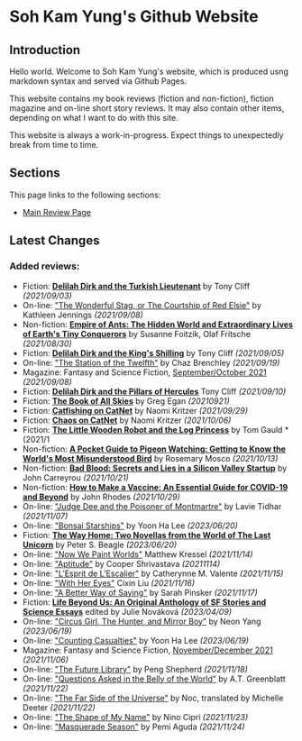 # Soh Kam Yung's Github Website

## Introduction

Hello world. Welcome to Soh Kam Yung's website, which is produced usng markdown syntax and served via Github Pages.

This website contains my book reviews (fiction and non-fiction), fiction magazine and on-line short story reviews. It may also contain other items, depending on what I want to do with this site.

This website is always a work-in-progress. Expect things to unexpectedly break from time to time.

## Sections

This page links to the following sections:

- [Main Review Page](reviews/README.md)

## Latest Changes

### Added reviews:
- Fiction: [**Delilah Dirk and the Turkish Lieutenant**](reviews/fiction/2021/20210903-DelilahDirkTurkishLieutenant.md) by Tony Cliff *(2021/09/03)*
- On-line: ["The Wonderful Stag, or The Courtship of Red Elsie"](reviews/online/2021/20210908-WonderfulStag.md) by Kathleen Jennings *(2021/09/08)*
- Non-fiction: [**Empire of Ants: The Hidden World and Extraordinary Lives of Earth's Tiny Conquerors**](reviews/nonfiction/2021/20210830-EmpireOfAnts.md) by Susanne Foitzik, Olaf Fritsche *(2021/08/30)*
- Fiction: [**Delilah Dirk and the King's Shilling**](reviews/fiction/2021/20210905-DelilahDirkKingShilling.md) by Tony Cliff *(2021/09/05)*
- On-line: ["The Station of the Twelfth"](reviews/online/2021/20210919-StationTwelfth.md) by Chaz Brenchley *(2021/09/19)*
- Magazine: Fantasy and Science Fiction, [September/October 2021](reviews/magazines/FantasyAndScienceFiction/20210908-FSF202109.md) *(2021/09/08)*
- Fiction: [**Delilah Dirk and the Pillars of Hercules**](reviews/fiction/2021/20210910-DelilahDirkPillarsHercules.md) Tony Cliff *(2021/09/10)*
- Fiction: [**The Book of All Skies**](reviews/fiction/2021/20210921-BookOfAllSkies.md) by Greg Egan *(20210921)*
- Fiction: [**Catfishing on CatNet**](reviews/fiction/2021/20210929-CatfishingOnCatNet.md) by Naomi Kritzer *(2021/09/29)*
- Fiction: [**Chaos on CatNet**](reviews/fiction/2021/20211006-ChaosOnCatNet.md) by Naomi Kritzer *(2021/10/06)*
- Fiction: [**The Little Wooden Robot and the Log Princess**](reviews/fiction/2021/20211019-LittleWoodenRobot.md) by Tom Gauld *(2021/1
- Non-fiction: [**A Pocket Guide to Pigeon Watching: Getting to Know the World's Most Misunderstood Bird**](reviews/nonfiction/2021/20211013-PocketGuidePigeonWatching.md) by Rosemary Mosco *(2021/10/13)*
- Non-fiction: [**Bad Blood: Secrets and Lies in a Silicon Valley Startup**](reviews/nonfiction/2021/20211021-BadBlood.md) by John Carreyrou *(2021/10/21)*
- Non-fiction: [**How to Make a Vaccine: An Essential Guide for COVID-19 and Beyond**](reviews/nonfiction/2021/20211029-HowToMakeAVaccine.md) by John Rhodes *(2021/10/29)*
- On-line: ["Judge Dee and the Poisoner of Montmartre"](reviews/online/2021/20211107-JudgeDeePoisonerMontmartre.md) by Lavie Tidhar *(2021/11/07)*
- On-line: ["Bonsai Starships"](reviews/online/2023/20230620-BonsaiStarships.md) by Yoon Ha Lee *(2023/06/20)*
- Fiction: [**The Way Home: Two Novellas from the World of The Last Unicorn**](reviews/fiction/2023/20230620-WayHome.md) by Peter S. Beagle *(2023/06/20)*
- On-line: ["Now We Paint Worlds"](reviews/online/2021/20211114-NowWePaintWorlds.md) Matthew Kressel *(2021/11/14)*
- On-line: ["Aptitude"](reviews/online/2021/20211114-Aptitude.md) by Cooper Shrivastava *(20211114)*
- On-line: ["L’Esprit de L’Escalier"](reviews/online/2021/20211115-EspritEscalier.md) by Catherynne M. Valente *(2021/11/15)*
- On-line: ["With Her Eyes"](reviews/online/2021/20211116-WithHerEyes.md) Cixin Liu *(2021/11/16)*
- On-line: ["A Better Way of Saying"](reviews/online/2021/20211117-BetterWayOfSaying.md) by Sarah Pinsker *(2021/11/17)*
- Fiction: [**Life Beyond Us: An Original Anthology of SF Stories and Science Essays**](reviews/fiction/2023/20230409-LifeBeyondUs.md) edited by Julie Nováková *(2023/04/09)*
- On-line: ["Circus Girl, The Hunter, and Mirror Boy"](reviews/online/2023/20230619-CircusGirlHunterMirrorBoy.md) by Neon Yang *(2023/06/19)*
- On-line: ["Counting Casualties"](reviews/online/2023/20230619-CountingCasualties.md) by Yoon Ha Lee *(2023/06/19)*
- Magazine: Fantasy and Science Fiction, [November/December 2021](reviews/magazines/FantasyAndScienceFiction/20211106-FSF202111.md) *(2021/11/06)*
- On-line: ["The Future Library"](reviews/online/2021/20211118-FutureLibrary.md) by Peng Shepherd *(2021/11/18)*
- On-line: ["Questions Asked in the Belly of the World"](reviews/online/2021/20211122-QuestionsAskedBellyOfTheWorld.md) by A.T. Greenblatt *(2021/11/22)*
- On-line: ["The Far Side of the Universe"](reviews/online/2021/20211122-FarSideUniverse.md) by Noc, translated by Michelle Deeter *(2021/11/22)*
- On-line: ["The Shape of My Name"](reviews/online/2021/20211123-ShapeOfMyName.md) by Nino Cipri *(2021/11/23)*
- On-line: ["Masquerade Season"](reviews/online/2021/20211124-MasqueradeSeason.md) by Pemi Aguda *(2021/11/24)*
